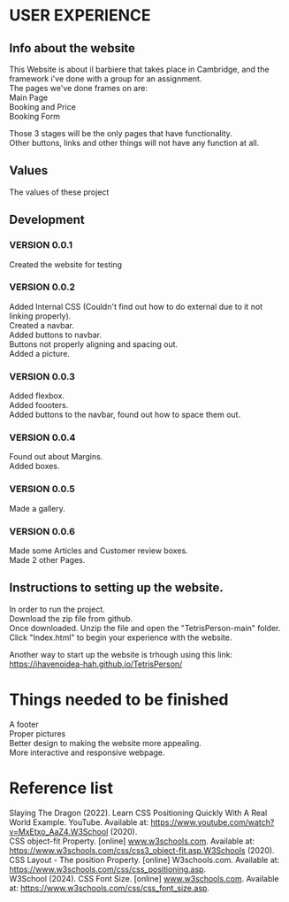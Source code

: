 # USER EXPERIENCE


## Info about the website
This Website is about il barbiere that takes place in Cambridge, and the framework i've done with a group for an assignment.  
The pages we've done frames on are:  
Main Page  
Booking and Price  
Booking Form  

Those 3 stages will be the only pages that have functionality.  
Other buttons, links and other things will not have any function at all.  
  
## Values
The values of these project
## Development
  
### VERSION 0.0.1
Created the website for testing
### VERSION 0.0.2
Added Internal CSS (Couldn't find out how to do external due to it not linking properly).  
Created a navbar.  
Added buttons to navbar.  
Buttons not properly aligning and spacing out.  
Added a picture.  
### VERSION 0.0.3
Added flexbox.  
Added foooters.  
Added buttons to the navbar, found out how to space them out.
### VERSION 0.0.4
Found out about Margins.  
Added boxes.  
### VERSION 0.0.5
Made a gallery.  
### VERSION 0.0.6
Made some Articles and Customer review boxes.  
Made 2 other Pages.
  
## Instructions to setting up the website.
In order to run the project.  
Download the zip file from github.  
Once downloaded. Unzip the file and open the "TetrisPerson-main" folder.  
Click "Index.html" to begin your experience with the website.  

Another way to start up the website is trhough using this link: https://ihavenoidea-hah.github.io/TetrisPerson/

# Things needed to be finished
A footer  
Proper pictures  
Better design to making the website more appealing.  
More interactive and responsive webpage.  
# Reference list  
Slaying The Dragon (2022). Learn CSS Positioning Quickly With A Real World Example. YouTube. Available at: https://www.youtube.com/watch?v=MxEtxo_AaZ4.W3School (2020).   
CSS object-fit Property. [online] www.w3schools.com. Available at: https://www.w3schools.com/css/css3_object-fit.asp.W3Schools (2020).  
CSS Layout - The position Property. [online] W3schools.com. Available at: https://www.w3schools.com/css/css_positioning.asp.  
W3School (2024). CSS Font Size. [online] www.w3schools.com. Available at: https://www.w3schools.com/css/css_font_size.asp.  
